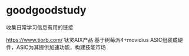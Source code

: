 # goodgoodstudy
收集日常学习信息有用的链接

https://www.tiorb.com/   钛灵AIX产品  基于树莓派4+movidius ASIC组装成硬件，ASIC为其提供加速功能，构建技能市场
